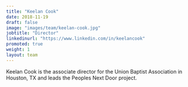 ```yaml
---
title: "Keelan Cook"
date: 2018-11-19
draft: false
image: "images/team/keelan-cook.jpg"
jobtitle: "Director"
linkedinurl: "https://www.linkedin.com/in/keelancook"
promoted: true
weight: 1
layout: team
---
```


Keelan Cook is the associate director for the Union Baptist Association in Houston, TX and leads the Peoples Next Door project.
